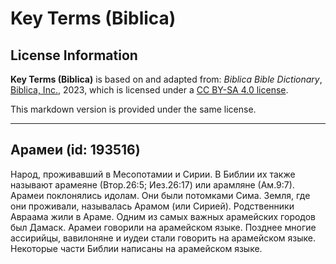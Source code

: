 # Key Terms (Biblica)

## License Information

**Key Terms (Biblica)** is based on and adapted from: _Biblica Bible Dictionary_, [Biblica, Inc.](https://www.biblica.com/), 2023, which is licensed under a [CC BY-SA 4.0 license](https://creativecommons.org/licenses/by-sa/4.0/legalcode.en).

This markdown version is provided under the same license.



--------------------------------

## Арамеи (id: 193516)

Народ, проживавший в Месопотамии и Сирии. В Библии их также называют арамеяне (Втор.26:5; Иез.26:17\) или арамляне (Ам.9:7\). Арамеи поклонялись идолам. Они были потомками Сима. Земля, где они проживали, называлась Арамом (или Сирией). Родственники Авраама жили в Араме. Одним из самых важных арамейских городов был Дамаск. Арамеи говорили на арамейском языке. Позднее многие ассирийцы, вавилоняне и иудеи стали говорить на арамейском языке. Некоторые части Библии написаны на арамейском языке.


